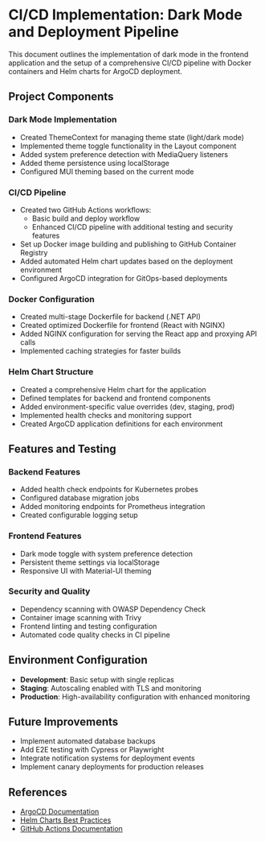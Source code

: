# CI/CD Implementation: Dark Mode and Deployment Pipeline

This document outlines the implementation of dark mode in the frontend application and the setup of a comprehensive CI/CD pipeline with Docker containers and Helm charts for ArgoCD deployment.

## Project Components

### Dark Mode Implementation
- Created ThemeContext for managing theme state (light/dark mode)
- Implemented theme toggle functionality in the Layout component
- Added system preference detection with MediaQuery listeners
- Added theme persistence using localStorage
- Configured MUI theming based on the current mode

### CI/CD Pipeline
- Created two GitHub Actions workflows:
  - Basic build and deploy workflow
  - Enhanced CI/CD pipeline with additional testing and security features
- Set up Docker image building and publishing to GitHub Container Registry
- Added automated Helm chart updates based on the deployment environment
- Configured ArgoCD integration for GitOps-based deployments

### Docker Configuration
- Created multi-stage Dockerfile for backend (.NET API)
- Created optimized Dockerfile for frontend (React with NGINX)
- Added NGINX configuration for serving the React app and proxying API calls
- Implemented caching strategies for faster builds

### Helm Chart Structure
- Created a comprehensive Helm chart for the application
- Defined templates for backend and frontend components
- Added environment-specific value overrides (dev, staging, prod)
- Implemented health checks and monitoring support
- Created ArgoCD application definitions for each environment

## Features and Testing

### Backend Features
- Added health check endpoints for Kubernetes probes
- Configured database migration jobs
- Added monitoring endpoints for Prometheus integration
- Created configurable logging setup

### Frontend Features
- Dark mode toggle with system preference detection
- Persistent theme settings via localStorage
- Responsive UI with Material-UI theming

### Security and Quality
- Dependency scanning with OWASP Dependency Check
- Container image scanning with Trivy
- Frontend linting and testing configuration
- Automated code quality checks in CI pipeline

## Environment Configuration
- **Development**: Basic setup with single replicas
- **Staging**: Autoscaling enabled with TLS and monitoring
- **Production**: High-availability configuration with enhanced monitoring

## Future Improvements
- Implement automated database backups
- Add E2E testing with Cypress or Playwright
- Integrate notification systems for deployment events
- Implement canary deployments for production releases

## References
- [ArgoCD Documentation](https://argo-cd.readthedocs.io/)
- [Helm Charts Best Practices](https://helm.sh/docs/chart_best_practices/)
- [GitHub Actions Documentation](https://docs.github.com/en/actions)
